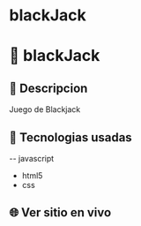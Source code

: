 # blackJack

# :name_badge: blackJack

## :newspaper: Descripcion 
Juego de Blackjack

## 🧠 Tecnologias usadas
-- javascript
- html5
- css

## 🌐 Ver sitio en vivo

